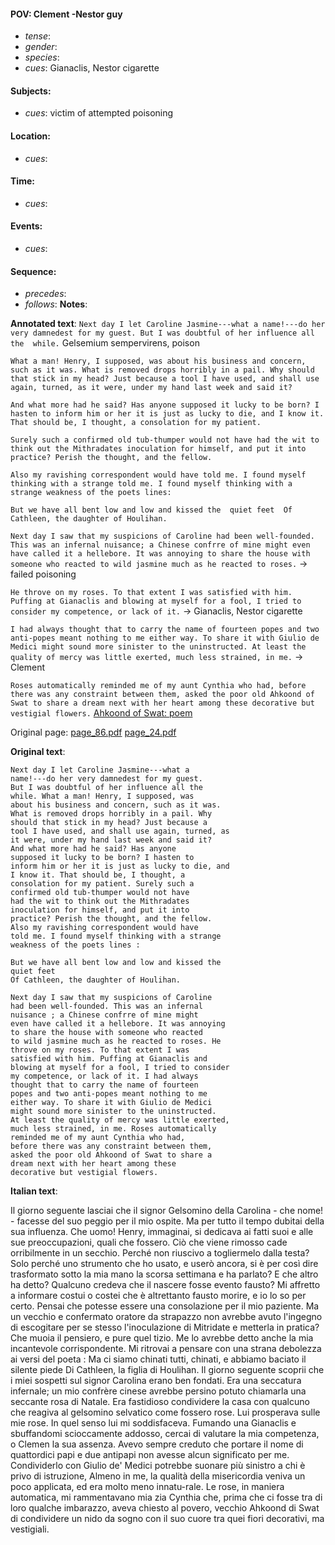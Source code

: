 #### POV: Clement -Nestor guy
  - *tense*:
  - *gender*:
  - *species*:
  - *cues*: Gianaclis, Nestor cigarette
#### Subjects:
  - *cues*: victim of attempted poisoning
#### Location:
  - *cues*:
#### Time:
  - *cues*:
#### Events:
  - *cues*:
#### Sequence:
  - *precedes*:
  - *follows*:
**Notes**:


**Annotated text**:
`Next day I let Caroline Jasmine---what a name!---do her very damnedest for my guest. But I was doubtful of her influence all the  while.` Gelsemium sempervirens, poison

`What a man! Henry, I supposed, was about his business and concern, such as it was. What is removed drops horribly in a pail. Why should that stick in my head? Just because a tool I have used, and shall use again, turned, as it were, under my hand last week and said it?`

`And what more had he said? Has anyone supposed it lucky to be born? I hasten to inform him or her it is just as lucky to die, and I know it. That should be, I thought, a consolation for my patient.`

`Surely such a confirmed old tub-thumper would not have had the wit to think out the Mithradates inoculation for himself, and put it into practice? Perish the thought, and the fellow.`

`Also my ravishing correspondent would have told me. I found myself thinking with a strange told me. I found myself thinking with a strange weakness of the poets lines: `

`But we have all bent low and low and kissed the 
quiet feet 
Of Cathleen, the daughter of Houlihan.`

`Next day I saw that my suspicions of Caroline had been well-founded. This was an infernal nuisance; a Chinese confrre of mine might even have called it a hellebore. It was annoying to share the house with someone who reacted to wild jasmine much as he reacted to roses.` -> failed poisoning

`He throve on my roses. To that extent I was satisfied with him.`
`Puffing at Gianaclis and blowing at myself for a fool, I tried to consider my competence, or lack of it.` -> Gianaclis, Nestor cigarette

`I had always thought that to carry the name of fourteen popes and two anti-popes meant nothing to me either way. To share it with Giulio de Medici might sound more sinister to the uninstructed. At least the quality of mercy was little exerted, much less strained, in me.`  -> Clement

`Roses automatically reminded me of my aunt Cynthia who had, before there was any constraint between them, asked the poor old Ahkoond of Swat to share a dream next with her heart among these decorative but vestigial flowers.` [Ahkoond of Swat: poem](https://nonsenselit.com/2014/02/13/george-thomas-lanigans-ahkoond-of-swat/)

Original page:
[page_86.pdf](https://github.com/vigji/cainjb/blob/main/source_material/pages/page_86.pdf)
[page_24.pdf](https://github.com/vigji/cainjb/blob/main/source_material/pages/page_24.pdf)

**Original text**:
```
Next day I let Caroline Jasmine---what a 
name!---do her very damnedest for my guest. 
But I was doubtful of her influence all the 
while. What a man! Henry, I supposed, was 
about his business and concern, such as it was. 
What is removed drops horribly in a pail. Why 
should that stick in my head? Just because a 
tool I have used, and shall use again, turned, as 
it were, under my hand last week and said it? 
And what more had he said? Has anyone 
supposed it lucky to be born? I hasten to 
inform him or her it is just as lucky to die, and 
I know it. That should be, I thought, a 
consolation for my patient. Surely such a 
confirmed old tub-thumper would not have 
had the wit to think out the Mithradates 
inoculation for himself, and put it into 
practice? Perish the thought, and the fellow. 
Also my ravishing correspondent would have 
told me. I found myself thinking with a strange 
weakness of the poets lines : 

But we have all bent low and low and kissed the 
quiet feet 
Of Cathleen, the daughter of Houlihan. 

Next day I saw that my suspicions of Caroline 
had been well-founded. This was an infernal 
nuisance ; a Chinese confrre of mine might 
even have called it a hellebore. It was annoying 
to share the house with someone who reacted 
to wild jasmine much as he reacted to roses. He 
throve on my roses. To that extent I was 
satisfied with him. Puffing at Gianaclis and 
blowing at myself for a fool, I tried to consider 
my competence, or lack of it. I had always 
thought that to carry the name of fourteen 
popes and two anti-popes meant nothing to me 
either way. To share it with Giulio de Medici 
might sound more sinister to the uninstructed. 
At least the quality of mercy was little exerted, 
much less strained, in me. Roses automatically 
reminded me of my aunt Cynthia who had, 
before there was any constraint between them, 
asked the poor old Ahkoond of Swat to share a 
dream next with her heart among these 
decorative but vestigial flowers.
```

**Italian text**:

Il giorno seguente lasciai che il signor Gelsomino della Carolina - che nome! - facesse del suo peggio per il mio ospite. Ma per tutto il tempo dubitai della sua influenza. Che uomo! Henry, immaginai, si dedicava ai fatti suoi e alle sue preoccupazioni, quali che fossero. Ciò che viene rimosso cade orribilmente in un secchio. Perché non riuscivo a togliermelo dalla testa?
Solo perché uno strumento che ho usato, e userò ancora, si è per così dire trasformato sotto la mia mano la scorsa settimana e ha parlato? E che altro ha detto?
Qualcuno credeva che il nascere fosse evento fausto?
Mi affretto a informare costui o costei che è altrettanto fausto morire, e io lo so per certo. Pensai che potesse essere una consolazione per il mio paziente. Ma un vecchio e confermato oratore da strapazzo non avrebbe avuto l'ingegno di escogitare per se stesso l'inoculazione di Mitridate e metterla in pratica? Che muoia il pensiero, e pure quel tizio. Me lo avrebbe detto anche la mia incantevole corrispondente. Mi ritrovai a pensare con una strana debolezza ai versi del poeta :
Ma ci siamo chinati tutti, chinati, e abbiamo baciato
il silente piede
Di Cathleen, la figlia di Houlihan.
Il giorno seguente scoprii che i miei sospetti sul signor
Carolina erano ben fondati. Era una seccatura infernale; un mio confrère cinese avrebbe persino potuto chiamarla una seccante rosa di Natale. Era fastidioso condividere la casa con qualcuno che reagiva al gelsomino selvatico come fossero rose. Lui prosperava sulle mie rose. In quel senso lui mi soddisfaceva.
Fumando una Gianaclis e sbuffandomi scioccamente addosso, cercai di valutare la mia competenza, o
Clemen
la sua assenza. Avevo sempre creduto che portare il nome di quattordici papi e due antipapi non avesse alcun significato per me. Condividerlo con Giulio de' Medici potrebbe suonare più sinistro a chi è privo di istruzione, Almeno in me, la qualità della misericordia veniva un poco applicata, ed era molto meno innatu-rale. Le rose, in maniera automatica, mi rammentavano mia zia Cynthia che, prima che ci fosse tra di loro qualche imbarazzo, aveva chiesto al povero, vecchio Ahkoond di Swat di condividere un nido da sogno con il suo cuore tra quei fiori decorativi, ma vestigiali.

